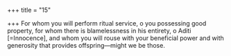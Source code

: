 +++
title = "15"

+++
For whom you will perform ritual service, o you possessing good  property, for whom there is blamelessness in his entirety, o Aditi
[=Innocence],
and whom you will rouse with your beneficial power and with
generosity that provides offspring—might we be those.